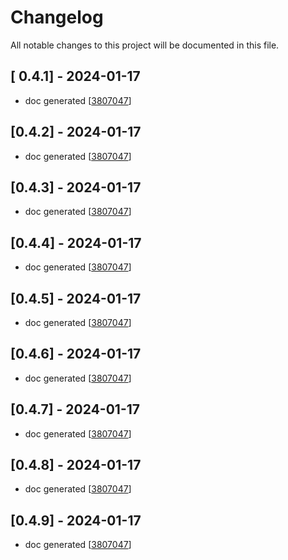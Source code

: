 # Changelog

All notable changes to this project will be documented in this file.

## [ 0.4.1] - 2024-01-17

- doc generated [[3807047](https://github.com/Awesome-T/arb_gen/commit/3807047)]

## [0.4.2] - 2024-01-17

- doc generated [[3807047](https://github.com/Awesome-T/arb_gen/commit/3807047)]

## [0.4.3] - 2024-01-17

- doc generated [[3807047](https://github.com/Awesome-T/arb_gen/commit/3807047)]

## [0.4.4] - 2024-01-17

- doc generated [[3807047](https://github.com/Awesome-T/arb_gen/commit/3807047)]

## [0.4.5] - 2024-01-17

- doc generated [[3807047](https://github.com/Awesome-T/arb_gen/commit/3807047)]

## [0.4.6] - 2024-01-17

- doc generated [[3807047](https://github.com/Awesome-T/arb_gen/commit/3807047)]

## [0.4.7] - 2024-01-17

- doc generated [[3807047](https://github.com/Awesome-T/arb_gen/commit/3807047)]

## [0.4.8] - 2024-01-17

- doc generated [[3807047](https://github.com/Awesome-T/arb_gen/commit/3807047)]

## [0.4.9] - 2024-01-17

- doc generated [[3807047](https://github.com/Awesome-T/arb_gen/commit/3807047)]

